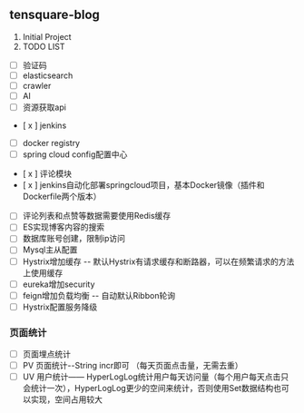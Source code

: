 tensquare-blog
---
1. Initial Project
2. TODO LIST
- [ ] 验证码
- [ ] elasticsearch
- [ ] crawler
- [ ] AI
- [ ] 资源获取api
- [ x ] jenkins
- [ ] docker registry
- [ ] spring cloud config配置中心
- [ x ] 评论模块
- [ x ] jenkins自动化部署springcloud项目，基本Docker镜像（插件和Dockerfile两个版本）
- [ ] 评论列表和点赞等数据需要使用Redis缓存
- [ ] ES实现博客内容的搜索
- [ ] 数据库账号创建，限制ip访问
- [ ] Mysql主从配置
- [ ] Hystrix增加缓存 -- 默认Hystrix有请求缓存和断路器，可以在频繁请求的方法上使用缓存
- [ ] eureka增加security
- [ ] feign增加负载均衡 -- 自动默认Ribbon轮询
- [ ] Hystrix配置服务降级

### 页面统计
- [ ] 页面埋点统计
- [ ] PV 页面统计--String incr即可 （每天页面点击量，无需去重）
- [ ] UV 用户统计—— HyperLogLog统计用户每天访问量（每个用户每天点击只会统计一次），HyperLogLog更少的空间来统计，否则使用Set数据结构也可以实现，空间占用较大